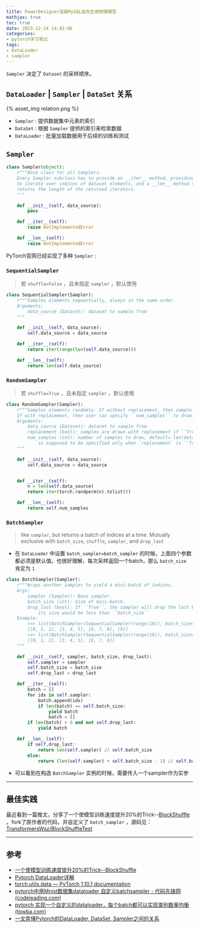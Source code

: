 ```yaml
---
title: PowerDesigner连接MySQL逆向生成物理模型
mathjax: true
toc: true
date: 2023-12-24 14:42:06
categories:
- pytorch学习笔记
tags:
- DataLoader
- sampler
---
```


`Sampler` 决定了 `Dataset` 的采样顺序。

<!--more-->

 ## `DataLoader` | `Sampler` | `DataSet` 关系

{% asset_img relation.png %}


- `Sampler` : 提供数据集中元素的索引
- `DataSet` : 根据 `Sampler` 提供的索引来检索数据
- `DataLoader` : 批量加载数据用于后续的训练和测试

## `Sampler`

```python
class Sampler(object):
    r"""Base class for all Samplers.
    Every Sampler subclass has to provide an __iter__ method, providing a way
    to iterate over indices of dataset elements, and a __len__ method that
    returns the length of the returned iterators.
    """

    def __init__(self, data_source):
        pass

    def __iter__(self):
        raise NotImplementedError

    def __len__(self):
        raise NotImplementedError
```

PyTorch官网已经实现了多种 `Sampler` :

### `SequentialSampler`

> 若 `shuffle=False` ，且未指定 `sampler` ，默认使用

```python
class SequentialSampler(Sampler):
    r"""Samples elements sequentially, always in the same order.
    Arguments:
        data_source (Dataset): dataset to sample from
    """

    def __init__(self, data_source):
        self.data_source = data_source

    def __iter__(self):
        return iter(range(len(self.data_source)))

    def __len__(self):
        return len(self.data_source)
```

### `RandomSampler`

> 若 `shuffle=True` ，且未指定 `sampler` ，默认使用

```python
class RandomSampler(Sampler):
    r"""Samples elements randomly. If without replacement, then sample from a shuffled dataset.
    If with replacement, then user can specify ``num_samples`` to draw.
    Arguments:
        data_source (Dataset): dataset to sample from
        replacement (bool): samples are drawn with replacement if ``True``, default=``False``
        num_samples (int): number of samples to draw, default=`len(dataset)`. This argument
            is supposed to be specified only when `replacement` is ``True``.
    """

    def __init__(self, data_source):
        self.data_source = data_source


    def __iter__(self):
        n = len(self.data_source)
        return iter(torch.randperm(n).tolist())

    def __len__(self):
        return self.num_samples
```

### `BatchSampler`

> like `sampler`, but returns a batch of indices at a time. Mutually exclusive with `batch_size`, `shuffle`, `sampler`, and `drop_last`

- 在 `DataLoader` 中设置 `batch_sampler=batch_sampler` 的时候，上面四个参数都必须是默认值。也很好理解，每次采样返回一个batch，那么 `batch_size` 肯定为 `1`

```python
class BatchSampler(Sampler):
    r"""Wraps another sampler to yield a mini-batch of indices.
    Args:
        sampler (Sampler): Base sampler.
        batch_size (int): Size of mini-batch.
        drop_last (bool): If ``True``, the sampler will drop the last batch if
            its size would be less than ``batch_size``
    Example:
        >>> list(BatchSampler(SequentialSampler(range(10)), batch_size=3, drop_last=False))
        [[0, 1, 2], [3, 4, 5], [6, 7, 8], [9]]
        >>> list(BatchSampler(SequentialSampler(range(10)), batch_size=3, drop_last=True))
        [[0, 1, 2], [3, 4, 5], [6, 7, 8]]
    """

    def __init__(self, sampler, batch_size, drop_last):
        self.sampler = sampler
        self.batch_size = batch_size
        self.drop_last = drop_last

    def __iter__(self):
        batch = []
        for idx in self.sampler:
            batch.append(idx)
            if len(batch) == self.batch_size:
                yield batch
                batch = []
        if len(batch) > 0 and not self.drop_last:
            yield batch

    def __len__(self):
        if self.drop_last:
            return len(self.sampler) // self.batch_size
        else:
            return (len(self.sampler) + self.batch_size - 1) // self.batch_size
```

- 可以看到在构造 `BatchSampler` 实例的时候，需要传入一个sampler作为实参
___

## 最佳实践

最近看到一篇推文，分享了一个使模型训练速度提升20%的Trick--[BlockShuffle](https://mp.weixin.qq.com/s/xGvaW87UQFjetc5xFmKxWg) 。fork了原作者的代码，并自定义了 `batch_sampler` ，源码见：[TransformersWsz/BlockShuffleTest](https://github.com/TransformersWsz/BlockShuffleTest)

___

## 参考

- [一个使模型训练速度提升20%的Trick--BlockShuffle](https://mp.weixin.qq.com/s/xGvaW87UQFjetc5xFmKxWg)
- [Pytorch DataLoader详解](https://www.zdaiot.com/MLFrameworks/Pytorch/Pytorch%20DataLoader%E8%AF%A6%E8%A7%A3/)
- [torch.utils.data — PyTorch 1.10.1 documentation](https://pytorch.org/docs/stable/data.html?highlight=dataloader#torch.utils.data.DataLoader)
- [pytorch中用Mnist数据集dataloader 自定义batchsampler - 代码先锋网 (codeleading.com)](https://www.codeleading.com/article/79575865698/)
- [pytorch 实现一个自定义的dataloader，每个batch都可以实现类别数量均衡 (tqwba.com)](https://www.tqwba.com/x_d/jishu/415752.html)
- [一文弄懂Pytorch的DataLoader, DataSet, Sampler之间的关系](https://zhuanlan.zhihu.com/p/76893455)
